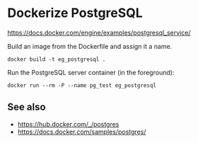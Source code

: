 # Dockerize PostgreSQL

https://docs.docker.com/engine/examples/postgresql_service/

Build an image from the Dockerfile and assign it a name.

    docker build -t eg_postgresql .

Run the PostgreSQL server container (in the foreground):

    docker run --rm -P --name pg_test eg_postgresql


## See also

- https://hub.docker.com/_/postgres
- https://docs.docker.com/samples/postgres/